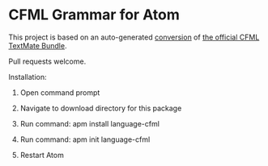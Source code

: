 # CFML Grammar for Atom

This project is based on an auto-generated [conversion][1] of [the official CFML TextMate Bundle][2].

Pull requests welcome.

Installation:

1) Open command prompt

2) Navigate to download directory for this package

3) Run command: apm install language-cfml

4) Run command: apm init language-cfml

5) Restart Atom

[1]: http://atom.io/docs/latest/converting-a-text-mate-bundle
[2]: https://github.com/textmate/coldfusion.tmbundle
